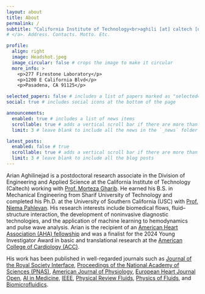 ```yaml
---
layout: about
title: About
permalink: /
subtitle: "California Institute of Technology<br>aghili [at] caltech [dot] edu"
# </a>. Address. Contacts. Motto. Etc.

profile:
  align: right
  image: Headshot.jpeg
  image_circular: false # crops the image to make it circular
  more_info: >
    <p>277 Firestone Laboratory</p>
    <p>1200 E California Blvd</p>
    <p>Pasadena, CA 91125</p>

selected_papers: false # includes a list of papers marked as "selected={true}"
social: true # includes social icons at the bottom of the page

announcements:
  enabled: true # includes a list of news items
  scrollable: true # adds a vertical scroll bar if there are more than 3 news items
  limit: 3 # leave blank to include all the news in the `_news` folder

latest_posts:
  enabled: false # true
  scrollable: true # adds a vertical scroll bar if there are more than 3 new posts items
  limit: 3 # leave blank to include all the blog posts
---
```


<!-- Write your biography here. Tell the world about yourself. Link to your favorite [subreddit](http://reddit.com). You can put a picture in, too. The code is already in, just name your picture `prof_pic.jpg` and put it in the `img/` folder. -->

Arian Aghilinejad is a postdoctoral research associate in the Division of Engineering and Applied Science at the California Institute of Technology (Caltech) working with [Prof. Morteza Gharib](https://www.gharib.caltech.edu). He earned his B.S. in Mechanical Engineering from Sharif University of Technology and completed his Ph.D. at the University of Southern California (USC) with [Prof. Niema Pahlevan](https://pahlevan.usc.edu). His research interests include biomedical flows, fluid–structure interaction, the development of noninvasive diagnostic technologies, and the application of machine learning to hemodynamics and pulse wave analysis. Arian is the recipient of an [American Heart Association (AHA) fellowship](https://heart.dimensions.ai/details/grant/grant.100086761?search_mode=content&search_text=Arian%20aghilinejad&search_type=kws&search_field=full_search) and was a finalist for the 2024 Young Investigator Award in basic and translational research at the [American College of Cardiology (ACC)](https://www.acc.org/About-ACC/Press-Releases/2024/04/16/14/57/American-College-of-Cardiology-Honors-2024-Young-Investigator-Awardees-at-ACC24). 

His work has been published in well-regarded journals such as [Journal of the Royal Society Interface](https://royalsocietypublishing.org/doi/full/10.1098/rsif.2024.0887), [Proceedings of the National Academy of Sciences (PNAS)](https://www.pnas.org/doi/abs/10.1073/pnas.2416006122), [American Journal of Physiology](https://journals.physiology.org/doi/full/10.1152/ajpheart.00314.2023), [European Heart Journal Open](https://academic.oup.com/ehjopen/article/4/3/oeae040/7678939), [AI in Medicine](https://www.sciencedirect.com/science/article/abs/pii/S093336572400160X), [IEEE](https://ieeexplore.ieee.org/abstract/document/10017128), [Physical Review Fluids](https://journals.aps.org/prfluids/abstract/10.1103/PhysRevFluids.10.033102), [Physics of Fluids](https://pubs.aip.org/aip/pof/article-abstract/35/9/091903/2909841/On-the-longitudinal-wave-pumping-in-fluid-filled?redirectedFrom=fulltext), and [Biomicrofluidics](https://pubs.aip.org/aip/bmf/article-abstract/13/3/034112/1025208/On-the-transport-of-particles-cells-in-high?redirectedFrom=fulltext).

<!-- Put your address / P.O. box / other info right below your picture. You can also disable any of these elements by editing `profile` property of the YAML header of your `_pages/about.md`. Edit `_bibliography/papers.bib` and Jekyll will render your [publications page](/al-folio/publications/) automatically. -->

<!-- Link to your social media connections, too. This theme is set up to use [Font Awesome icons](https://fontawesome.com/) and [Academicons](https://jpswalsh.github.io/academicons/), like the ones below. Add your Facebook, Twitter, LinkedIn, Google Scholar, or just disable all of them. -->

